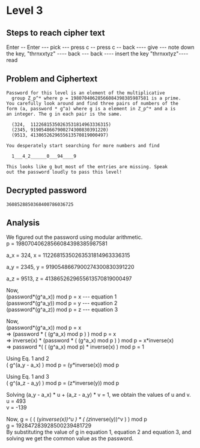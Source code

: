# Level 3
## Steps to reach cipher text
Enter -- Enter --- pick --- press c -- press c --  back ---- give --- note down the key, "thrnxxtyz" ---- back --- back ---- insert the key "thrnxxtyz"---- read
## Problem and Ciphertext
    Password for this level is an element of the multiplicative
	  group Z_p^* where p = 19807040628566084398385987581 is a prime. 
    You carefully look around and find three pairs of numbers of the
    form (a, password * g^a) where g is a element in Z_p^* and a is 
    an integer. The g in each pair is the same.

      (324,  11226815350263531814963336315)
      (2345, 9190548667900274300830391220)
      (9513, 4138652629655613570819000497)

    You desperately start searching for more numbers and find

      1___4_2______0___94____9

    This looks like g but most of the entries are missing. Speak 
    out the password loudly to pass this level!
## Decrypted password
    3608528850368400786036725
## Analysis
We figured out the password using modular arithmetic. 
<br>p = 19807040628566084398385987581

a_x = 324, x = 11226815350263531814963336315

a_y = 2345, y = 9190548667900274300830391220

a_z = 9513, z = 4138652629655613570819000497

Now, <br>
(password*(g^a_x)) mod p = x     --- equation 1<br>
(password*(g^a_y)) mod p = y     --- equation 2<br>
(password*(g^a_z)) mod p = z       --- equation 3<br>

Now, <br>(password*(g^a_x)) mod p = x<br>
=> (password * ( (g^a_x) mod p ) ) mod p = x<br>
=> inverse(x) * (password * ( (g^a_x) mod p ) ) mod p = x*inverse(x)<br>
=> password *( ( (g^a_x) mod p) * inverse(x) ) mod p  = 1<br>


Using Eq. 1 and 2<br>
( g^(a_y - a_x) ) mod p = (y*inverse(x)) mod p

Using Eq. 1 and 3<br>
( g^(a_z - a_y) ) mod p = (z*inverse(y)) mod p


Solving (a_y - a_x) * u + (a_z - a_y) * v = 1, we obtain the values of u and v.<br>
u = 493<br>
v = -139

Now, g = ( ( (y*inverse(x))^u )  *  ( (z*inverse(y))^v )  ) mod p<br>
g = 192847283928500239481729<br>
By substituting the value of g in equation 1, equation 2 and equation 3, and solving we get the common value as the password.<br>
